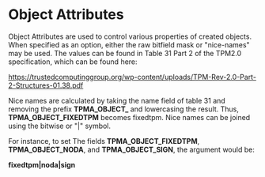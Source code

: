 # Object Attributes

Object Attributes are used to control various properties of created objects.
When specified as an option, either the raw bitfield mask or "nice-names" may be
used. The values can be found in Table 31 Part 2 of the TPM2.0 specification,
which can be found here:

<https://trustedcomputinggroup.org/wp-content/uploads/TPM-Rev-2.0-Part-2-Structures-01.38.pdf>

Nice names are calculated by taking the name field of table 31 and removing the
prefix **TPMA_OBJECT_** and lowercasing the result. Thus, **TPMA_OBJECT_FIXEDTPM** becomes
fixedtpm. Nice names can be joined using the bitwise or "|" symbol.

For instance, to set The fields **TPMA_OBJECT_FIXEDTPM**,
**TPMA_OBJECT_NODA**, and **TPMA_OBJECT_SIGN**, the argument
would be:

**fixedtpm|noda|sign**

